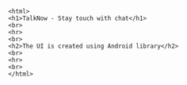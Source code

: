       <html>
      <h1>TalkNow - Stay touch with chat</h1>
      <br>
      <hr>
      <br>
      <h2>The UI is created using Android library</h2>
      <br>
      <hr>
      <br>
      </html>
